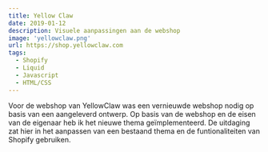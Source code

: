 ```yaml
---
title: Yellow Claw
date: 2019-01-12
description: Visuele aanpassingen aan de webshop
image: 'yellowclaw.png'
url: https://shop.yellowclaw.com
tags:
  - Shopify
  - Liquid
  - Javascript
  - HTML/CSS
---
```


Voor de webshop van YellowClaw was een vernieuwde webshop nodig op basis van een aangeleverd ontwerp. Op basis van de webshop en de eisen van de eigenaar heb ik het nieuwe thema geïmplementeerd. De uitdaging zat hier in het aanpassen van een bestaand thema en de funtionaliteiten van Shopify gebruiken. 